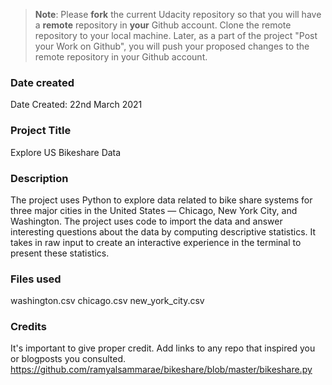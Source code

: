 >**Note**: Please **fork** the current Udacity repository so that you will have a **remote** repository in **your** Github account. Clone the remote repository to your local machine. Later, as a part of the project "Post your Work on Github", you will push your proposed changes to the remote repository in your Github account.

### Date created
Date Created: 22nd March 2021

### Project Title
Explore US Bikeshare Data

### Description
The project uses Python to explore data related to bike share systems for three major cities in the United States — Chicago, New York City, and Washington. 
The project uses code to import the data and answer interesting questions about the data by computing descriptive statistics. 
It takes in raw input to create an interactive experience in the terminal to present these statistics.

### Files used
washington.csv
chicago.csv
new_york_city.csv

### Credits
It's important to give proper credit. Add links to any repo that inspired you or blogposts you consulted.
https://github.com/ramyalsammarae/bikeshare/blob/master/bikeshare.py 
